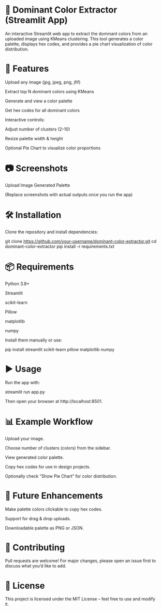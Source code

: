 # 🎨 Dominant Color Extractor (Streamlit App)

An interactive Streamlit web app to extract the dominant colors from an uploaded image using KMeans clustering.
This tool generates a color palette, displays hex codes, and provides a pie chart visualization of color distribution.

# 🚀 Features

Upload any image (jpg, jpeg, png, jfif)

Extract top N dominant colors using KMeans

Generate and view a color palette

Get hex codes for all dominant colors

Interactive controls:

Adjust number of clusters (2–10)

Resize palette width & height

Optional Pie Chart to visualize color proportions

# 📷 Screenshots
Upload Image	Generated Palette

	

(Replace screenshots with actual outputs once you run the app)

# 🛠 Installation

Clone the repository and install dependencies:

git clone https://github.com/your-username/dominant-color-extractor.git
cd dominant-color-extractor
pip install -r requirements.txt

# 📦 Requirements

Python 3.8+

Streamlit

scikit-learn

Pillow

matplotlib

numpy

Install them manually or use:

pip install streamlit scikit-learn pillow matplotlib numpy

# ▶️ Usage

Run the app with:

streamlit run app.py


Then open your browser at http://localhost:8501.

# 📊 Example Workflow

Upload your image.

Choose number of clusters (colors) from the sidebar.

View generated color palette.

Copy hex codes for use in design projects.

Optionally check “Show Pie Chart” for color distribution.

# 🧩 Future Enhancements

Make palette colors clickable to copy hex codes.

Support for drag & drop uploads.

Downloadable palette as PNG or JSON.

# 🤝 Contributing

Pull requests are welcome! For major changes, please open an issue first to discuss what you’d like to add.

# 📜 License

This project is licensed under the MIT License – feel free to use and modify it.
